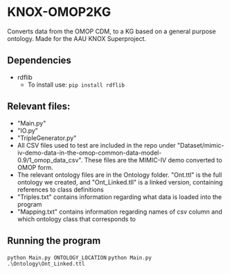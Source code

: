 # KNOX-OMOP2KG
Converts data from the OMOP CDM, to a KG based on a general purpose ontology. Made for the AAU KNOX Superproject.

## Dependencies
- rdflib
    - To install use: `pip install rdflib`

## Relevant files:
* "Main.py"
* "IO.py"
* "TripleGenerator.py"
* All CSV files used to test are included in the repo under "Dataset/mimic-iv-demo-data-in-the-omop-common-data-model-0.9/1_omop_data_csv". These files are the MIMIC-IV demo converted to OMOP form.
* The relevant ontology files are in the Ontology folder. "Ont.ttl" is the full ontology we created, and "Ont_Linked.tll" is a linked version, containing references  to class definitions
* "Triples.txt" contains information regarding what data is loaded into the program
* "Mapping.txt" contains information regarding names of csv column and which ontology class that corresponds to

## Running the program
`python Main.py ONTOLOGY_LOCATION`
`python Main.py .\Ontology\Ont_Linked.ttl`